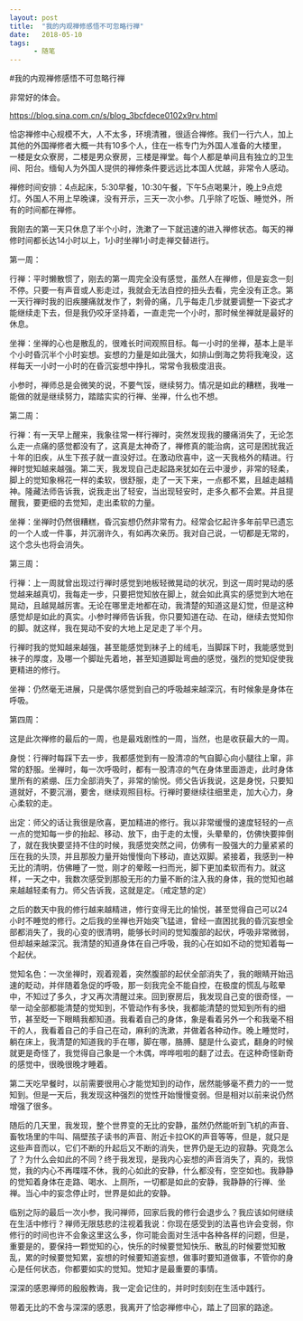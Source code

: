 ```yaml
---
layout: post
title:  "我的内观禅修感悟不可忽略行禅"
date:   2018-05-10
tags:
      - 随笔
---
```


#我的内观禅修感悟不可忽略行禅


非常好的体会。

https://blog.sina.com.cn/s/blog_3bcfdece0102x9rv.html



恰宓禅修中心规模不大，人不太多，环境清雅，很适合禅修。我们一行六人，加上其他的外国禅修者大概一共有10多个人，住在一栋专门为外国人准备的大楼里，一楼是女众寮房，二楼是男众寮房，三楼是禅堂。每个人都是单间且有独立的卫生间、阳台。缅甸人为外国人提供的禅修条件要远远比本国人优越，非常令人感动。

禅修时间安排：4点起床，5:30早餐，10:30午餐，下午5点喝果汁，晚上9点熄灯。外国人不用上早晚课，没有开示，三天一次小参。几乎除了吃饭、睡觉外，所有的时间都在禅修。

我刚去的第一天只休息了半个小时，洗漱了一下就迅速的进入禅修状态。每天的禅修时间都长达14小时以上，1小时坐禅1小时走禅交替进行。


第一周：

行禅：平时懒散惯了，刚去的第一周完全没有感觉，虽然人在禅修，但是妄念一刻不停。只要一有声音或人影走过，我就会无法自控的扭头去看，完全没有正念。第一天行禅时我的旧疾腰痛就发作了，刺骨的痛，几乎每走几步就要调整一下姿式才能继续走下去，但是我仍咬牙坚持着，一直走完一个小时，那时候坐禅就是最好的休息。

坐禅：坐禅的心也是散乱的，很难长时间观照目标。每一小时的坐禅，基本上是半个小时昏沉半个小时妄想。妄想的力量是如此强大，如排山倒海之势将我淹没，这样每天一小时一小时的在昏沉妄想中挣扎，常常令我极度沮丧。

小参时，禅师总是会微笑的说，不要气馁，继续努力。情况是如此的糟糕，我唯一能做的就是继续努力，踏踏实实的行禅、坐禅，什么也不想。


第二周：

行禅：有一天早上醒来，我象往常一样行禅时，突然发现我的腰痛消失了，无论怎么走一点痛的感觉都没有了，这真是太神奇了，禅修真的能治病，这可是困扰我近十年的旧疾，从生下孩子就一直没好过。在激动欣喜中，这一天我格外的精进。行禅时觉知越来越强。第二天，我发现自己走起路来犹如在云中漫步，非常的轻柔，脚上的觉知象棉花一样的柔软，很舒服，走了一天下来，一点都不累，且越走越精神。隆藏法师告诉我，说我走出了轻安，当出现轻安时，走多久都不会累。并且提醒我，要更细的去觉知，走出柔软的力量。

坐禅：坐禅时仍然很糟糕，昏沉妄想仍然非常有力。经常会忆起许多年前早已遗忘的一个人或一件事，并沉溺许久，有如再次亲历。我对自己说，一切都是无常的，这个念头也将会消失。


第三周：

行禅：上一周就曾出现过行禅时感觉到地板轻微晃动的状况，到这一周时晃动的感觉越来越真切，我每走一步，只要把觉知放在脚上，就会如此真实的感觉到大地在晃动，且越晃越厉害。无论在哪里走地都在动，我清楚的知道这是幻觉，但是这种感觉却是如此的真实。小参时禅师告诉我，你只要知道在动、在动，继续去觉知你的脚。就这样，我在晃动不安的大地上足足走了半个月。

行禅时我的觉知越来越强，甚至能感觉到袜子上的绒毛，当脚踩下时，我能感觉到袜子的厚度，及哪一个脚趾先着地，甚至知道脚趾弯曲的感觉，强烈的觉知促使我更精进的修行。

坐禅：仍然毫无进展，只是偶尔感觉到自己的呼吸越来越深沉，有时候象是身体在呼吸。


第四周：

这是此次禅修的最后的一周，也是最戏剧性的一周，当然，也是收获最大的一周。

身悦：行禅时每踩下去一步，我都感觉到有一股清凉的气自脚心向小腿往上窜，非常的舒服。坐禅时，每一次呼吸时，都有一股清凉的气在身体里面游走，此时身体里所有的紧绷、压力全部消失了，非常的愉悦。师父告诉我说，这是身悦，只要知道就好，不要沉溺，要舍，继续观照目标。行禅时要继续往细里走，加大心力，身心柔软的走。

出定：师父的话让我很是欣喜，更加精进的修行。我以非常缓慢的速度轻轻的一点一点的觉知每一步的抬起、移动、放下，由于走的太慢，头晕晕的，仿佛快要摔倒了，就在我快要坚持不住的时候，我感觉突然之间，仿佛有一股强大的力量紧紧的压在我的头顶，并且那股力量开始慢慢向下移动，直达双脚。紧接着，我感到一种无比的清明，仿佛睡了一觉，刚才的晕眩一扫而光，脚下更加柔软而有力。就这样，一天之中，我数次感受到那股无形的力量不断的注入我的身体，我的觉知也越来越越轻柔有力。师父告诉我，这就是定。（戒定慧的定）

之后的数天中我的修行越来越精进，修行变得无比的愉悦，甚至觉得自己可以24小时不睡觉的修行。之后我的坐禅也开始突飞猛进，曾经一直困扰我的昏沉妄想全部都消失了，我的心变的很清明，能够长时间的觉知腹部的起伏，呼吸非常微弱，但却越来越深沉。我清楚的知道身体在自己呼吸，我的心在如如不动的觉知着每一个起伏。

觉知名色：一次坐禅时，观着观着，突然腹部的起伏全部消失了，我的眼睛开始迅速的眨动，并伴随着急促的呼吸，那一刻我完全不能自控，在极度的慌乱与眩晕中，不知过了多久，才又再次清醒过来。回到寮房后，我发现自己变的很奇怪，一举一动全部都能清楚的觉知到，不管动作有多快，我都能清楚的觉知到所有的细节，甚至眨一下眼睛我都知道。我看着自己的身体，象是看着另外一个和我毫不相干的人，我看着自己的手自己在动，麻利的洗漱，并做着各种动作。晚上睡觉时，躺在床上，我清楚的知道我的手在哪，脚在哪，胳膊、腿是什么姿式，翻身的时候就更是奇怪了，我觉得自己象是一个木偶，哗哗啦啦的翻了过去。在这种奇怪新奇的感觉中，很晚很晚才睡着。

第二天吃早餐时，以前需要很用心才能觉知到的动作，居然能够毫不费力的一一觉知到。但是一天后，我发现这种强烈的觉性开始慢慢变弱。但是相对以前来说仍然增强了很多。

随后的几天里，我发现，整个世界变的无比的安静，虽然仍然能听到飞机的声音、畜牧场里的牛叫、隔壁孩子读书的声音、附近卡拉OK的声音等等，但是，就只是这些声音而以，它们不断的升起后又不断的消失，世界仍是无边的寂静。究竟怎么了？为什么会如此的不同？终于我发现，是我内心妄想的声音消失了，真的，我惊觉，我的内心不再喋喋不休，我的心如此的安静，什么都没有，空空如也。我静静的觉知着身体在走路、喝水、上厕所，一切都是如此的安静，我静静的行禅、坐禅。当心中的妄念停止时，世界是如此的安静。

临别之际的最后一次小参，我问禅师，回家后我的修行会退步么？我应该如何继续在生活中修行？禅师无限慈悲的注视着我说：你现在感受到的法喜也许会变弱，你修行的时间也许不会象这里这么多，你可能会面对生活中各种各样的问题，但是，重要是的，要保持一颗觉知的心，快乐的时候要觉知快乐、散乱的时候要觉知散乱，累的时候要觉知累，妄想的时候要知道妄想，做事时要知道做事，不管你的身心是任何状态，你都要如实的觉知。觉知才是最重要的事情。

深深的感恩禅师的殷殷教诲，我一定会记住的，并时时刻刻在生活中践行。

带着无比的不舍与深深的感恩，我离开了恰宓禅修中心，踏上了回家的路途。


